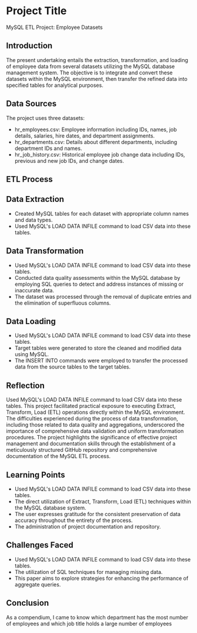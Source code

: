 # Project Title

MySQL ETL Project: Employee Datasets 

## Introduction

The present undertaking entails the extraction, transformation, and loading of employee data from several datasets utilizing the MySQL database management system. The objective is to integrate and convert these datasets within the MySQL environment, then transfer the refined data into specified tables for analytical purposes.

## Data Sources

The project uses three datasets:

- hr_employees.csv: Employee information including IDs, names, job details, salaries, hire 
  dates, and department assignments.
- hr_departments.csv: Details about different departments, including department IDs and names.
- hr_job_history.csv: Historical employee job change data including IDs, previous and new job 
  IDs, and change dates.

## ETL Process

## Data Extraction

- Created MySQL tables for each dataset with appropriate column names and data types.
- Used MySQL's LOAD DATA INFILE command to load CSV data into these tables.

## Data Transformation

- Used MySQL's LOAD DATA INFILE command to load CSV data into these tables.
- Conducted data quality assessments within the MySQL database by employing SQL queries to 
  detect and address instances of missing or inaccurate data.
- The dataset was processed through the removal of duplicate entries and the elimination of 
  superfluous columns.

## Data Loading

- Used MySQL's LOAD DATA INFILE command to load CSV data into these tables.
- Target tables were generated to store the cleaned and modified data using MySQL.
- The INSERT INTO commands were employed to transfer the processed data from the source tables 
  to the target tables.
  
## Reflection

Used MySQL's LOAD DATA INFILE command to load CSV data into these tables.
This project facilitated practical exposure to executing Extract, Transform, Load (ETL) operations directly within the MySQL environment. The difficulties experienced during the process of data transformation, including those related to data quality and aggregations, underscored the importance of comprehensive data validation and uniform transformation procedures. The project highlights the significance of effective project management and documentation skills through the establishment of a meticulously structured GitHub repository and comprehensive documentation of the MySQL ETL process.

## Learning Points

- Used MySQL's LOAD DATA INFILE command to load CSV data into these tables.
- The direct utilization of Extract, Transform, Load (ETL) techniques within the MySQL database 
  system.
- The user expresses gratitude for the consistent preservation of data accuracy throughout the 
  entirety of the process.
- The administration of project documentation and repository.

## Challenges Faced

- Used MySQL's LOAD DATA INFILE command to load CSV data into these tables.
- The utilization of SQL techniques for managing missing data.
- This paper aims to explore strategies for enhancing the performance of aggregate queries.

## Conclusion

As a compendium, I came to know which department has the most number of employees and which job title holds a large number of employees


